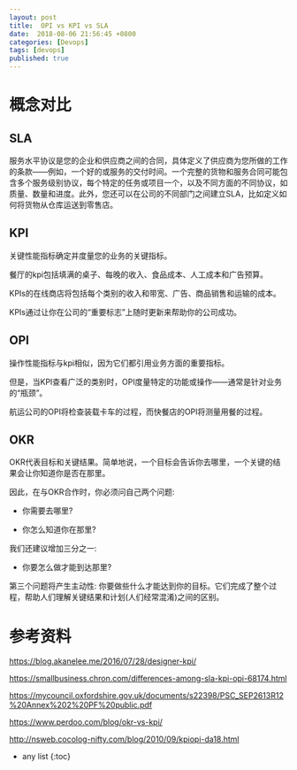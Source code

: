 ```yaml
---
layout: post
title:  OPI vs KPI vs SLA
date:  2018-08-06 21:56:45 +0800
categories: [Devops]
tags: [devops]
published: true
---
```


# 概念对比 

## SLA

服务水平协议是您的企业和供应商之间的合同，具体定义了供应商为您所做的工作的条款——例如，一个好的或服务的交付时间。一个完整的货物和服务合同可能包含多个服务级别协议，每个特定的任务或项目一个，以及不同方面的不同协议，如质量、数量和进度。此外，您还可以在公司的不同部门之间建立SLA，比如定义如何将货物从仓库运送到零售店。

## KPI

关键性能指标确定并度量您的业务的关键指标。

餐厅的kpi包括填满的桌子、每晚的收入、食品成本、人工成本和广告预算。

KPIs的在线商店将包括每个类别的收入和带宽、广告、商品销售和运输的成本。

KPIs通过让你在公司的“重要标志”上随时更新来帮助你的公司成功。

## OPI

操作性能指标与kpi相似，因为它们都引用业务方面的重要指标。

但是，当KPI查看广泛的类别时，OPI度量特定的功能或操作——通常是针对业务的“瓶颈”。

航运公司的OPI将检查装载卡车的过程，而快餐店的OPI将测量用餐的过程。

## OKR

OKR代表目标和关键结果。简单地说，一个目标会告诉你去哪里，一个关键的结果会让你知道你是否在那里。

因此，在与OKR合作时，你必须问自己两个问题:

- 你需要去哪里?

- 你怎么知道你在那里?

我们还建议增加三分之一:

- 你要怎么做才能到达那里?

第三个问题将产生主动性: 你要做些什么才能达到你的目标。它们完成了整个过程，帮助人们理解关键结果和计划(人们经常混淆)之间的区别。


# 参考资料

https://blog.akanelee.me/2016/07/28/designer-kpi/

https://smallbusiness.chron.com/differences-among-sla-kpi-opi-68174.html

https://mycouncil.oxfordshire.gov.uk/documents/s22398/PSC_SEP2613R12%20Annex%202%20PF%20public.pdf

https://www.perdoo.com/blog/okr-vs-kpi/

http://nsweb.cocolog-nifty.com/blog/2010/09/kpiopi-da18.html

* any list
{:toc}